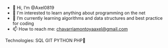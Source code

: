 - 👋 Hi, I’m @Axel0819
- 👀 I'm interested to learn anything about programming on the net
- 🌱 I’m currently learning algorithms and data structures and best practice for coding
- 📫 How to reach me: chavarriamontoyaaxel@gmail.com

Technologies:
SQL GIT PYTHON PHP🔑
<!---
Axel0819/Axel0819 is a ✨ special ✨ repository because its `README.md` (this file) appears on your GitHub profile.
You can click the Preview link to take a look at your changes.
--->
